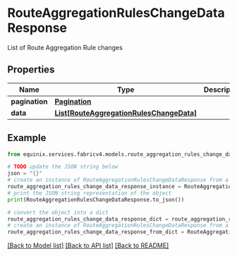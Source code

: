 # RouteAggregationRulesChangeDataResponse

List of Route Aggregation Rule changes

## Properties

Name | Type | Description | Notes
------------ | ------------- | ------------- | -------------
**pagination** | [**Pagination**](Pagination.md) |  | [optional] 
**data** | [**List[RouteAggregationRulesChangeData]**](RouteAggregationRulesChangeData.md) |  | [optional] 

## Example

```python
from equinix.services.fabricv4.models.route_aggregation_rules_change_data_response import RouteAggregationRulesChangeDataResponse

# TODO update the JSON string below
json = "{}"
# create an instance of RouteAggregationRulesChangeDataResponse from a JSON string
route_aggregation_rules_change_data_response_instance = RouteAggregationRulesChangeDataResponse.from_json(json)
# print the JSON string representation of the object
print(RouteAggregationRulesChangeDataResponse.to_json())

# convert the object into a dict
route_aggregation_rules_change_data_response_dict = route_aggregation_rules_change_data_response_instance.to_dict()
# create an instance of RouteAggregationRulesChangeDataResponse from a dict
route_aggregation_rules_change_data_response_from_dict = RouteAggregationRulesChangeDataResponse.from_dict(route_aggregation_rules_change_data_response_dict)
```
[[Back to Model list]](../README.md#documentation-for-models) [[Back to API list]](../README.md#documentation-for-api-endpoints) [[Back to README]](../README.md)


